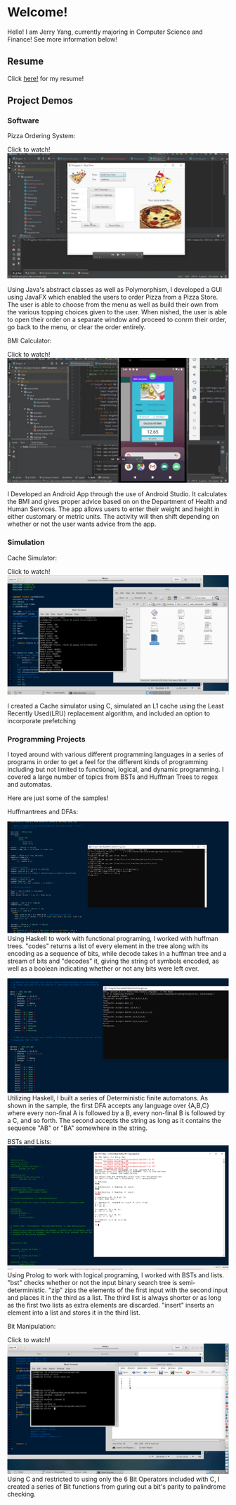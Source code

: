 # Welcome!
Hello! I am Jerry Yang, currently majoring in Computer Science and Finance!
See more information below!
## Resume
Click [here!](resume.pdf) for my resume!
## Project Demos
### Software

Pizza Ordering System:

Click to watch!
[![](pizza.png)](pizza.mp4)

Using Java's abstract classes as well as Polymorphism, I developed a GUI using JavaFX which enabled the
users to order Pizza from a Pizza Store. The user is able to choose from the menu as well as build their own
from the various topping choices given to the user. When nished, the user is able to open their order on a
separate window and proceed to conrm their order, go back to the menu, or clear the order entirely.





BMI Calculator:

Click to watch!
[![](bmi.png)](bmi.mp4)

I Developed an Android App through the use of Android Studio. It calculates the BMI and gives proper advice
based on on the Department of Health and Human Services. The app allows users to enter their weight and
height in either customary or metric units. The activity will then shift depending on whether or not the user
wants advice from the app.


### Simulation

Cache Simulator:

Click to watch!
[![](cache.png)](cache.mp4)

I created a Cache simulator using C, simulated an L1 cache using the Least Recently Used(LRU) replacement
algorithm, and included an option to incorporate prefetching


### Programming Projects

I toyed around with various different programming languages in a series of programs in order to get a feel for the different kinds of programming including but not limited to functional, logical, and dynamic programming. I covered a large number of topics from BSTs and Huffman Trees to regex and automatas. 

Here are just some of the samples!

Huffmantrees and DFAs:

![](haskell1.png)
Using Haskell to work with functional programing, I worked with huffman trees. "codes" returns a list of every element in the tree along with its encoding as a sequence of bits, while decode takes in a huffman tree and a stream of bits and "decodes" it, giving the string of symbols encoded, as well as a boolean indicating whether or not any bits were left over.

![](haskell2.png)
Utilizing Haskell, I built a series of Deterministic finite automatons. As shown in the sample, the first DFA accepts any language over {A,B,C} where every non-final A is followed by a B, every non-final B is followed by a C, and so forth. The second accepts the string as long as it contains the sequence "AB" or "BA" somewhere in the string.


BSTs and Lists:
![](prolog.png)
Using Prolog to work with logical programing, I worked with BSTs and lists. "bst" checks whether or not the input binary search tree is semi-deterministic. "zip" zips the elements of the first input with the second input and places it in the third as a list. The third list is always shorter or as long as the first two lists as extra elements are discarded. "insert" inserts an element into a list and stores it in the third list. 

Bit Manipulation:

Click to watch!
[![](bit.png)](bit.mp4)
Using C and restricted to using only the 6 Bit Operators included with C, I created a series of Bit
functions from guring out a bit's parity to palindrome checking.



